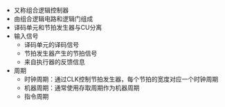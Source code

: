 - 又称组合逻辑控制器
- 由组合逻辑电路和逻辑门组成
- 译码单元和节拍发生器与CU分离
- 输入信号
	- 译码单元的译码信号
	- 节拍发生器产生的节拍信号
	- 来自执行器的反馈信息
- 周期
	- 时钟周期：通过CLK控制节拍发生器，每个节拍的宽度对应一个时钟周期
	- 机器周期：通常使用存取周期作为机器周期
	- 指令周期